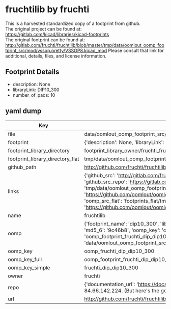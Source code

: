 # fruchtilib by fruchti  
This is a harvested standardized copy of a footprint from github.  
The original project can be found at:  
https://gitlab.com/kicad/libraries/kicad-footprints  
The original footprint can be found at:
http://gitlab.com/fruchti/fruchtilib/blob/master/tmp/data/oomlout_oomp_footprint_src/mod/vssop.pretty/VSSOP8.kicad_mod
Please consult that link for additional, details, files, and license information.  
## Footprint Details
* description: None  
* libraryLink: DIP10_300  
* number_of_pads: 10  
## yaml dump  
| Key | Value |  
| --- | --- |  
| file | data/oomlout_oomp_footprint_src/fruchtilib/mod/dip.pretty/DIP10_300.kicad_mod |  
| footprint | {'description': None, 'libraryLink': 'DIP10_300', 'number_of_pads': 10} |  
| footprint_library_directory | footprint_library_owner/fruchti_fruchtilib |  
| footprint_library_directory_flat | tmp/data/oomlout_oomp_footprint_src/footprints_flat/fruchti_dip_dip10_300/working |  
| github_path | http://github.com/fruchti/fruchtilib/blob/master/tmp/data/oomlout_oomp_footprint_src/mod/dip.pretty/DIP10_300.kicad_mod |  
| links | {'github_src': 'http://gitlab.com/fruchti/fruchtilib/blob/master/tmp/data/oomlout_oomp_footprint_src/mod/vssop.pretty/VSSOP8.kicad_mod', 'github_src_repo': 'https://gitlab.com/kicad/libraries/kicad-footprints', 'oomp_bot': 'tmp/data/oomlout_oomp_footprint_src/footprints/fruchti_dip_dip10_300/working', 'oomp_bot_github': 'https://github.com/oomlout/oomlout_oomp_footprint_bot/tree/main/tmp/data/oomlout_oomp_footprint_src/footprints/fruchti_dip_dip10_300/working', 'oomp_src_flat': 'footprints_flat/tmp/data/oomlout_oomp_footprint_src/footprints_flat/fruchti_dip_dip10_300/working', 'oomp_src_flat_github': 'https://github.com/oomlout/oomlout_oomp_footprint_src/tree/main/tmp/data/oomlout_oomp_footprint_src/footprints_flat/fruchti_dip_dip10_300/working'} |  
| name | fruchtilib |  
| oomp | {'footprint_name': 'dip10_300', 'library_name': 'dip', 'md5': '9c46b897b61258ce50a641625aa5acf5', 'md5_10': '9c46b897b6', 'md5_5': '9c46b', 'md5_6': '9c46b8', 'oomp_key': 'oomp_fruchti_dip_dip10_300', 'oomp_key_extra': 'oomp_footprint_fruchti_dip_dip10_300', 'oomp_key_full': 'oomp_footprint_fruchti_dip_dip10_300_9c46b8', 'oomp_key_simple': 'fruchti_dip_dip10_300', 'original_filename': 'data/oomlout_oomp_footprint_src/fruchtilib/mod/dip.pretty/DIP10_300.kicad_mod', 'owner_name': 'fruchti'} |  
| oomp_key | oomp_fruchti_dip_dip10_300 |  
| oomp_key_full | oomp_footprint_fruchti_dip_dip10_300 |  
| oomp_key_simple | fruchti_dip_dip10_300 |  
| owner | fruchti |  
| repo | {'documentation_url': 'https://docs.github.com/rest/overview/resources-in-the-rest-api#rate-limiting', 'message': "API rate limit exceeded for 84.66.142.224. (But here's the good news: Authenticated requests get a higher rate limit. Check out the documentation for more details.)"} |  
| url | http://github.com/fruchti/fruchtilib |  

